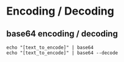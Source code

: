 # Encoding / Decoding

## base64 encoding / decoding
```
echo "[text_to_encode]" | base64
echo "[text_to_encode]" | base64 --decode
```